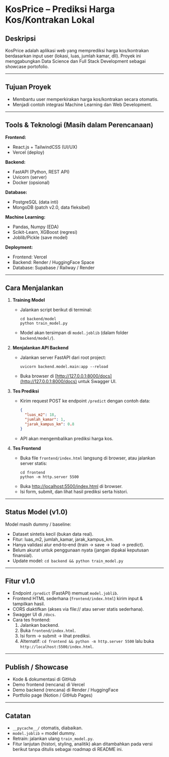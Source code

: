 # KosPrice – Prediksi Harga Kos/Kontrakan Lokal

## Deskripsi

KosPrice adalah aplikasi web yang memprediksi harga kos/kontrakan berdasarkan input user (lokasi, luas, jumlah kamar, dll). Proyek ini menggabungkan Data Science dan Full Stack Development sebagai showcase portofolio.

---

## Tujuan Proyek

- Membantu user memperkirakan harga kos/kontrakan secara otomatis.
- Menjadi contoh integrasi Machine Learning dan Web Development.

---

## Tools & Teknologi (Masih dalam Perencanaan)

**Frontend:**

- React.js + TailwindCSS (UI/UX)
- Vercel (deploy)

**Backend:**

- FastAPI (Python, REST API)
- Uvicorn (server)
- Docker (opsional)

**Database:**

- PostgreSQL (data inti)
- MongoDB (patch v2.0, data fleksibel)

**Machine Learning:**

- Pandas, Numpy (EDA)
- Scikit-Learn, XGBoost (regresi)
- Joblib/Pickle (save model)

**Deployment:**

- Frontend: Vercel
- Backend: Render / HuggingFace Space
- Database: Supabase / Railway / Render

---

## Cara Menjalankan

1. **Training Model**

   - Jalankan script berikut di terminal:
     ```
     cd backend/model
     python train_model.py
     ```
   - Model akan tersimpan di `model.joblib` (dalam folder `backend/model/`).

2. **Menjalankan API Backend**

   - Jalankan server FastAPI dari root project:
     ```
     uvicorn backend.model.main:app --reload
     ```
   - Buka browser di [http://127.0.0.1:8000/docs](http://127.0.0.1:8000/docs) untuk Swagger UI.

3. **Tes Prediksi**

   - Kirim request POST ke endpoint `/predict` dengan contoh data:
     ```json
     {
       "luas_m2": 18,
       "jumlah_kamar": 1,
       "jarak_kampus_km": 0.8
     }
     ```
   - API akan mengembalikan prediksi harga kos.

4. **Tes Frontend**
   - Buka file `frontend/index.html` langsung di browser, atau jalankan server statis:
     ```
     cd frontend
     python -m http.server 5500
     ```
   - Buka [http://localhost:5500/index.html](http://localhost:5500/index.html) di browser.
   - Isi form, submit, dan lihat hasil prediksi serta histori.

---

## Status Model (v1.0)

Model masih dummy / baseline:

- Dataset sintetis kecil (bukan data real).
- Fitur: luas_m2, jumlah_kamar, jarak_kampus_km.
- Hanya validasi alur end‑to‑end (train → save → load → predict).
- Belum akurat untuk penggunaan nyata (jangan dipakai keputusan finansial).
- Update model: `cd backend && python train_model.py`

---

## Fitur v1.0

- Endpoint `/predict` (FastAPI) memuat `model.joblib`.
- Frontend HTML sederhana (`frontend/index.html`) kirim input & tampilkan hasil.
- CORS diaktifkan (akses via file:// atau server statis sederhana).
- Swagger UI di `/docs`.
- Cara tes frontend:
  1. Jalankan backend.
  2. Buka `frontend/index.html`.
  3. Isi form → submit → lihat prediksi.
  4. Alternatif: `cd frontend && python -m http.server 5500` lalu buka `http://localhost:5500/index.html`.

---

## Publish / Showcase

- Kode & dokumentasi di GitHub
- Demo frontend (rencana) di Vercel
- Demo backend (rencana) di Render / HuggingFace
- Portfolio page (Notion / GitHub Pages)

---

## Catatan

- `__pycache__/` otomatis, diabaikan.
- `model.joblib` = model dummy.
- Retrain: jalankan ulang `train_model.py`.
- Fitur lanjutan (histori, styling, analitik) akan ditambahkan pada versi berikut tanpa ditulis sebagai roadmap di README ini.
